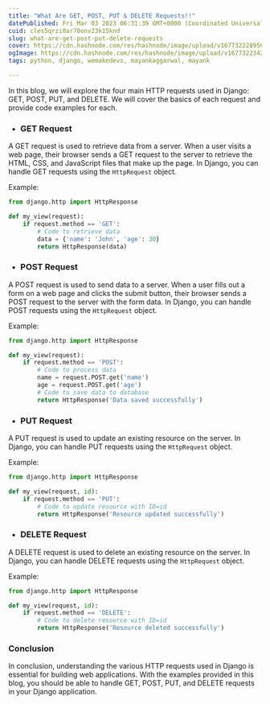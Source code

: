 ```yaml
---
title: "What Are GET, POST, PUT & DELETE Requests!!"
datePublished: Fri Mar 03 2023 06:31:39 GMT+0000 (Coordinated Universal Time)
cuid: cles5qrzi0ar70onv23k15knd
slug: what-are-get-post-put-delete-requests
cover: https://cdn.hashnode.com/res/hashnode/image/upload/v1677322289560/08bc6d83-35b7-4840-b383-0e04dbb78106.png
ogImage: https://cdn.hashnode.com/res/hashnode/image/upload/v1677322342292/3e7042be-6b7c-43a8-ac84-69e1bd79cacd.png
tags: python, django, wemakedevs, mayankaggarwal, mayank

---
```


In this blog, we will explore the four main HTTP requests used in Django: GET, POST, PUT, and DELETE. We will cover the basics of each request and provide code examples for each.

* ### GET Request
    

A GET request is used to retrieve data from a server. When a user visits a web page, their browser sends a GET request to the server to retrieve the HTML, CSS, and JavaScript files that make up the page. In Django, you can handle GET requests using the `HttpRequest` object.

Example:

```python
from django.http import HttpResponse

def my_view(request):
    if request.method == 'GET':
        # Code to retrieve data
        data = {'name': 'John', 'age': 30}
        return HttpResponse(data)
```

* ### POST Request
    

A POST request is used to send data to a server. When a user fills out a form on a web page and clicks the submit button, their browser sends a POST request to the server with the form data. In Django, you can handle POST requests using the `HttpRequest` object.

Example:

```python
from django.http import HttpResponse

def my_view(request):
    if request.method == 'POST':
        # Code to process data
        name = request.POST.get('name')
        age = request.POST.get('age')
        # Code to save data to database
        return HttpResponse('Data saved successfully')
```

* ### PUT Request
    

A PUT request is used to update an existing resource on the server. In Django, you can handle PUT requests using the `HttpRequest` object.

Example:

```python
from django.http import HttpResponse

def my_view(request, id):
    if request.method == 'PUT':
        # Code to update resource with ID=id
        return HttpResponse('Resource updated successfully')
```

* ### DELETE Request
    

A DELETE request is used to delete an existing resource on the server. In Django, you can handle DELETE requests using the `HttpRequest` object.

Example:

```python
from django.http import HttpResponse

def my_view(request, id):
    if request.method == 'DELETE':
        # Code to delete resource with ID=id
        return HttpResponse('Resource deleted successfully')
```

### Conclusion

In conclusion, understanding the various HTTP requests used in Django is essential for building web applications. With the examples provided in this blog, you should be able to handle GET, POST, PUT, and DELETE requests in your Django application.